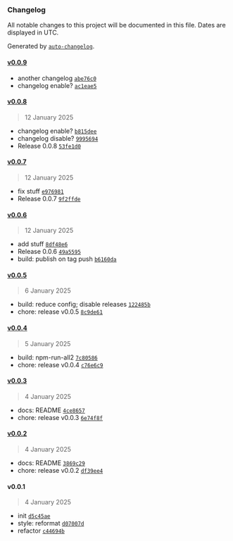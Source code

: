 ### Changelog

All notable changes to this project will be documented in this file. Dates are displayed in UTC.

Generated by [`auto-changelog`](https://github.com/CookPete/auto-changelog).

#### [v0.0.9](https://github.com//gander-tools/playground-js-lib.git/compare/v0.0.8...v0.0.9)

- another changelog [`abe76c0`](https://github.com//gander-tools/playground-js-lib.git/commit/abe76c02e512edd117c89f82194aa1b182dbbb3a)
- changelog enable? [`ac1eae5`](https://github.com//gander-tools/playground-js-lib.git/commit/ac1eae59ea47ac0a9b1f2feb765dcc4efbe79027)

#### [v0.0.8](https://github.com//gander-tools/playground-js-lib.git/compare/v0.0.7...v0.0.8)

> 12 January 2025

- changelog enable? [`b815dee`](https://github.com//gander-tools/playground-js-lib.git/commit/b815dee0ee991a31eab81726363fa463b6ca1c71)
- changelog disable? [`9995694`](https://github.com//gander-tools/playground-js-lib.git/commit/9995694864424f67fe2f52140d4eedade6aa0096)
- Release 0.0.8 [`53fe1d0`](https://github.com//gander-tools/playground-js-lib.git/commit/53fe1d0ee8184f6c2508aaccc875d3f99108314f)

#### [v0.0.7](https://github.com//gander-tools/playground-js-lib.git/compare/v0.0.6...v0.0.7)

> 12 January 2025

- fix stuff [`e976981`](https://github.com//gander-tools/playground-js-lib.git/commit/e97698157bba44e03a68f1b23e776826007f170a)
- Release 0.0.7 [`9f2ffde`](https://github.com//gander-tools/playground-js-lib.git/commit/9f2ffded2baaee57dc48aefee6f8f338baec6ddf)

#### [v0.0.6](https://github.com//gander-tools/playground-js-lib.git/compare/v0.0.5...v0.0.6)

> 12 January 2025

- add stuff [`8df48e6`](https://github.com//gander-tools/playground-js-lib.git/commit/8df48e6af62ae805949fa9edd083721878e92129)
- Release 0.0.6 [`49a5595`](https://github.com//gander-tools/playground-js-lib.git/commit/49a5595982e45f54f0b9267689686e8a9ba70f44)
- build: publish on tag push [`b6160da`](https://github.com//gander-tools/playground-js-lib.git/commit/b6160da9e8366bf9122d6fa642e070a7b28926d3)

#### [v0.0.5](https://github.com//gander-tools/playground-js-lib.git/compare/v0.0.4...v0.0.5)

> 6 January 2025

- build: reduce config; disable releases [`122485b`](https://github.com//gander-tools/playground-js-lib.git/commit/122485b19bf52bf6b3552c2d3eb0401a55730a00)
- chore: release v0.0.5 [`8c9de61`](https://github.com//gander-tools/playground-js-lib.git/commit/8c9de612ef15aa73caa908ad5dd31e5c24960efe)

#### [v0.0.4](https://github.com//gander-tools/playground-js-lib.git/compare/v0.0.3...v0.0.4)

> 5 January 2025

- build: npm-run-all2 [`7c80586`](https://github.com//gander-tools/playground-js-lib.git/commit/7c80586706e5b0ea83f39106e7724c9eb8817d79)
- chore: release v0.0.4 [`c76e6c9`](https://github.com//gander-tools/playground-js-lib.git/commit/c76e6c9334163642350438e079367cb5aa2fe82a)

#### [v0.0.3](https://github.com//gander-tools/playground-js-lib.git/compare/v0.0.2...v0.0.3)

> 4 January 2025

- docs: README [`4ce8657`](https://github.com//gander-tools/playground-js-lib.git/commit/4ce86570a2862513d5965bca1a1bcb979d544c38)
- chore: release v0.0.3 [`6e74f8f`](https://github.com//gander-tools/playground-js-lib.git/commit/6e74f8f3aba5b6119152bbfa5f1a47c43035050b)

#### [v0.0.2](https://github.com//gander-tools/playground-js-lib.git/compare/v0.0.1...v0.0.2)

> 4 January 2025

- docs: README [`3869c29`](https://github.com//gander-tools/playground-js-lib.git/commit/3869c2943dd10bbc5a05ac408fd425bdff29af0a)
- chore: release v0.0.2 [`df39ee4`](https://github.com//gander-tools/playground-js-lib.git/commit/df39ee47359810c68317732c5eb11c6bb7f25ae2)

#### v0.0.1

> 4 January 2025

- init [`d5c45ae`](https://github.com//gander-tools/playground-js-lib.git/commit/d5c45ae93cb1668690ed7a4b4f38dc5ff779f05c)
- style: reformat [`d07007d`](https://github.com//gander-tools/playground-js-lib.git/commit/d07007dfa01eb88da1dbc8a1e0ff0837317a20e9)
- refactor [`c44694b`](https://github.com//gander-tools/playground-js-lib.git/commit/c44694b9369257686edc521589ae836d90ec517d)

